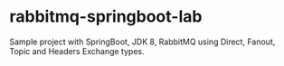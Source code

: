 # rabbitmq-springboot-lab

Sample project with SpringBoot, JDK 8, RabbitMQ using Direct, Fanout, Topic and Headers Exchange types. 
